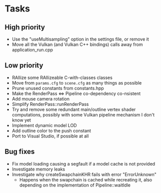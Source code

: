 # Tasks

## High priority

- Use the "useMultisampling" option in the settings file, or remove it
- Move all the Vulkan (and Vulkan C++ bindings) calls away from application_run.cpp

## Low priority

- RAIIize some RAIIizeable C-with-classes classes
- Move from `params.cfg` to `scene.cfg` as many things as possible
- Prune unused constants from constants.hpp
- Make the RenderPass <=> Pipeline co-dependency co-nsistent
- Add mouse camera rotation
- Simplify RenderPass::runRenderPass
- Try and remove some redundant main/outline vertex shader computations,
  possibly with some Vulkan pipeline mechanism I don't know yet
- Implement dynamic model LOD
- Add outline color to the push constant
- Port to Visual Studio, if possible at all

## Bug fixes

- Fix model loading causing a segfault if a model cache is not provided
- Investigate memory leaks
- Investigate why createSwapchainKHR fails with error "ErrorUnknown"
  - Happens when the swapchain is cached while recreating it, also
    depending on the implementation of Pipeline::waitIdle
